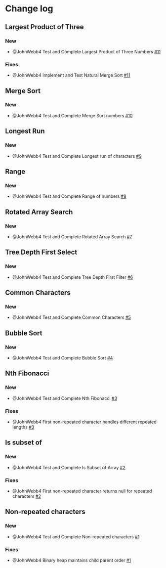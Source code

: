 # Change log
## Largest Product of Three
### New
- @JohnWebb4 Test and Complete Largest Product of Three Numbers [#11](https://github.com/JohnWebb4/hrr31-toy-problems/pull/11)
### Fixes
- @JohnWebb4 Implement and Test Natural Merge Sort [#11](https://github.com/JohnWebb4/hrr31-toy-problems/pull/11)
## Merge Sort
### New
- @JohnWebb4 Test and Complete Merge Sort numbers [#10](https://github.com/JohnWebb4/hrr31-toy-problems/pull/10)
## Longest Run
### New
- @JohnWebb4 Test and Complete Longest run of characters [#9](https://github.com/JohnWebb4/hrr31-toy-problems/pull/9)
## Range
### New
- @JohnWebb4 Test and Complete Range of numbers [#8](https://github.com/JohnWebb4/hrr31-toy-problems/pull/8)
## Rotated Array Search
### New
- @JohnWebb4 Test and Complete Rotated Array Search [#7](https://github.com/JohnWebb4/hrr31-toy-problems/pull/7)
## Tree Depth First Select
### New
- @JohnWebb4 Test and Complete Tree Depth First Filter [#6](https://github.com/JohnWebb4/hrr31-toy-problems/pull/6)
## Common Characters
### New
- @JohnWebb4 Test and Complete Common Characters [#5](https://github.com/JohnWebb4/hrr31-toy-problems/pull/5)
## Bubble Sort
### New
- @JohnWebb4 Test and Complete Bubble Sort [#4](https://github.com/JohnWebb4/hrr31-toy-problems/pull/4)
## Nth Fibonacci
### New
- @JohnWebb4 Test and Complete Nth Fibonacci [#3](https://github.com/JohnWebb4/hrr31-toy-problems/pull/3)
### Fixes
- @JohnWebb4 First non-repeated character handles different repeated lengths [#3](https://github.com/JohnWebb4/hrr31-toy-problems/pull/3)
## Is subset of
### New
- @JohnWebb4 Test and Complete Is Subset of Array [#2](https://github.com/JohnWebb4/hrr31-toy-problems/pull/2)
### Fixes
- @JohnWebb4 First non-repeated character returns null for repeated characters [#2](https://github.com/JohnWebb4/hrr31-toy-problems/pull/2)
## Non-repeated characters
### New
- @JohnWebb4 Test and Complete Non-repeated characters [#1](https://github.com/JohnWebb4/hrr31-toy-problems/pull/1)
### Fixes
- @JohnWebb4 Binary heap maintains child parent order [#1]((https://github.com/JohnWebb4/hrr31-toy-problems/pull/1))